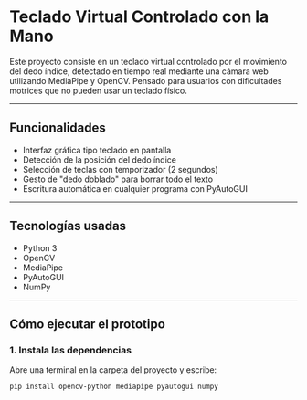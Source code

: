 # Teclado Virtual Controlado con la Mano 

Este proyecto consiste en un teclado virtual controlado por el movimiento del dedo índice, detectado en tiempo real mediante una cámara web utilizando MediaPipe y OpenCV. Pensado para usuarios con dificultades motrices que no pueden usar un teclado físico.

---

## Funcionalidades

- Interfaz gráfica tipo teclado en pantalla
- Detección de la posición del dedo índice
- Selección de teclas con temporizador (2 segundos)
- Gesto de "dedo doblado" para borrar todo el texto
- Escritura automática en cualquier programa con PyAutoGUI

---

##  Tecnologías usadas

- Python 3
- OpenCV
- MediaPipe
- PyAutoGUI
- NumPy

---

##  Cómo ejecutar el prototipo

### 1. Instala las dependencias

Abre una terminal en la carpeta del proyecto y escribe:

```bash
pip install opencv-python mediapipe pyautogui numpy
